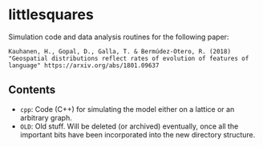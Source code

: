 # littlesquares

Simulation code and data analysis routines for the following paper:

    Kauhanen, H., Gopal, D., Galla, T. & Bermúdez-Otero, R. (2018) "Geospatial distributions reflect rates of evolution of features of language" https://arxiv.org/abs/1801.09637


## Contents

* `cpp`: Code (C++) for simulating the model either on a lattice or an arbitrary graph.
* `OLD`: Old stuff. Will be deleted (or archived) eventually, once all the important bits have been incorporated into the new directory structure.
